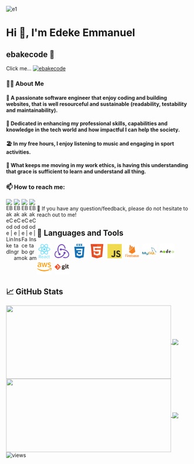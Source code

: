 ![e1](https://user-images.githubusercontent.com/83608361/176993410-0c4b41aa-8693-4165-b074-971d121f4b02.jpg)

# Hi 👋, I'm Edeke Emmanuel
## ebakecode 🤝
Click me... [![ebakecode](https://img.shields.io/badge/ebakecode-red?style=for-the-badge&logo=ebakecode&logoColor=red)](https://ebakecode.web.app/)

### 🧑‍💻 About Me
#### 🧑 A passionate software engineer that enjoy coding and building websites, that is well resourceful and sustainable (readability, testability and maintainability).
#### 🎯 Dedicated in enhancing my professional skills, capabilities and knowledge in the tech world and how impactful I can help the society.
#### 🏖️ In my free hours, I enjoy listening to music and engaging in sport activities.
#### 🧗 What keeps me moving in my work ethics, is having this understanding that grace is sufficient to learn and understand all thing.


### 📫 How to reach me:


<a href="https://www.linkedin.com/in/ebakecode"><img align="left" src="https://raw.githubusercontent.com/yushi1007/yushi1007/main/images/linkedin.svg" alt="EBakeCode | LinkedIn" width="21px"/></a>



<a href="https://mobile.twitter.com/EBakeCode/"><img align="left" src="https://img.icons8.com/fluency/48/000000/twitter.png" alt="EBakeCode | Instagram" width="21px"/></a>



<a href="https://www.facebook.com/EBakeCode/"><img align="left" src="https://img.icons8.com/fluency/48/000000/facebook-new.png" alt="EBakeCode | Facebook" width="21px"/></a>



<a href="https://instagram.com/ebakecode"><img align="left" src="https://raw.githubusercontent.com/yushi1007/yushi1007/main/images/instagram.svg" alt="EBakeCode | Instagram" width="21px"/></a>

</br>
 💬 If you have any question/feedback, please do not hesitate to reach out to me!

## 🧲 Languages and Tools

<div>
  <img src="https://github.com/devicons/devicon/blob/master/icons/react/react-original-wordmark.svg" title="React" alt="React" width="40" height="40"/>&nbsp;
  <img src="https://github.com/devicons/devicon/blob/master/icons/redux/redux-original.svg" title="Redux" alt="Redux " width="40" height="40"/>&nbsp;
  <img src="https://github.com/devicons/devicon/blob/master/icons/css3/css3-plain-wordmark.svg"  title="CSS3" alt="CSS" width="40" height="40"/>&nbsp;
  <img src="https://github.com/devicons/devicon/blob/master/icons/html5/html5-original.svg" title="HTML5" alt="HTML" width="40" height="40"/>&nbsp;
  <img src="https://github.com/devicons/devicon/blob/master/icons/javascript/javascript-original.svg" title="JavaScript" alt="JavaScript" width="40" height="40"/>&nbsp;
  <img src="https://github.com/devicons/devicon/blob/master/icons/firebase/firebase-plain-wordmark.svg" title="Firebase" alt="Firebase" width="40" height="40"/>&nbsp;
  <img src="https://github.com/devicons/devicon/blob/master/icons/mysql/mysql-original-wordmark.svg" title="MySQL"  alt="MySQL" width="40" height="40"/>&nbsp;
  <img src="https://github.com/devicons/devicon/blob/master/icons/nodejs/nodejs-original-wordmark.svg" title="NodeJS" alt="NodeJS" width="40" height="40"/>&nbsp;
  <img src="https://github.com/devicons/devicon/blob/master/icons/amazonwebservices/amazonwebservices-plain-wordmark.svg" title="AWS" alt="AWS" width="40" height="40"/>&nbsp;
  <img src="https://github.com/devicons/devicon/blob/master/icons/git/git-original-wordmark.svg" title="Git" **alt="Git" width="40" height="40"/>
</div>

## 📈 GitHub Stats 

<a href="https://github.com/edekeemmanuel">
  <img height=200 width=450 align="center" src="https://github-readme-stats.vercel.app/api?username=edekeemmanuel&show_icons=true&theme=tokyonight" />
</a>
<a href="https://github.com/edekeemmanuel">
  <img style="height:300 !important;" width=450 align="center" src="http://github-readme-streak-stats.herokuapp.com?user=edekeemmanuel&theme=dark&background=#4300A" />
</a>

<a href="https://github.com/edekeemmanuel">
  <img height=200 width=450 align="center" src="https://github-readme-stats.vercel.app/api/wakatime?username=edekeemmanuel&layout=compact" />
</a>
<a href="https://github.com/edekeemmanuel">
  <img width=450 align="center" src="[https://github-readme-stats.vercel.app/api/top-langs/?username=edekeemmanuel&layout=pie&theme=dark&background=#4300A8" />
</a>

<img src="https://komarev.com/ghpvc/?username=edekeemmanuel&style=flat-square&color=yellow" alt="views"/>

<!--
![Anurag's GitHub stats](https://github-readme-stats.vercel.app/api?username=edekeemmanuel&show_icons=true&theme=tokyonight)

[![GitHub Streak](http://github-readme-streak-stats.herokuapp.com?user=edekeemmanuel&theme=dark&background=#4300A8)](https://git.io/streak-stats)

## 📊 WakaTime Stats
[![Harlok's wakatime stats](https://github-readme-stats.vercel.app/api/wakatime?username=edekeemmanuel&layout=compact)](https://github.com/anuraghazra/github-readme-stats)

[![Top Langs](https://github-readme-stats.vercel.app/api/top-langs/?username=edekeemmanuel&layout=pie&theme=dark&background=#4300A8)](https://github.com/anuraghazra/github-readme-stats)

<a href="https://github.com/anuraghazra/github-readme-stats">
  <img height=200 align="center" src="https://github-readme-stats.vercel.app/api?username=anuraghazra" />
</a>
<a href="https://github.com/anuraghazra/convoychat">
  <img height=200 align="center" src="https://github-readme-stats.vercel.app/api/top-langs?username=anuraghazra&layout=compact&langs_count=8&card_width=320" />
</a>

<a href="https://github.com/anuraghazra/github-readme-stats">
  <img align="center" src="https://github-readme-stats.vercel.app/api/pin/?username=anuraghazra&repo=github-readme-stats" />
</a>
<a href="https://github.com/anuraghazra/convoychat">
  <img align="center" src="https://github-readme-stats.vercel.app/api/pin/?username=anuraghazra&repo=convoychat" />
</a>
-->
